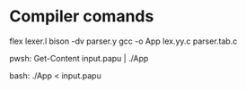 # Compiler comands

flex lexer.l
bison -dv parser.y
gcc -o App lex.yy.c parser.tab.c

pwsh:
    Get-Content input.papu | ./App

bash:
    ./App < input.papu
